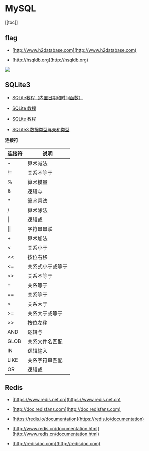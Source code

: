 # MySQL


[[toc]]




## flag

* [http://www.h2database.com](http://www.h2database.com)

* [http://hsqldb.org](http://hsqldb.org)


![](/images/sql执行顺序.png)




## SQLite3


* [SQLite教程（内置日期和时间函数）](https://blog.csdn.net/hexingen/article/details/71577318)

* [SQLite 教程](https://www.twle.cn/l/yufei/sqlite/sqlite-basic-index.html)

* [SQLite 教程](https://www.runoob.com/sqlite/sqlite-tutorial.html)

* [SQLite3 数据类型与亲和类型](https://blog.csdn.net/feiyihexin/article/details/99728504)



**连接符**

| 连接符  | 说明       |
|------|----------|
| \-    | 算术减法     |
| \!=  | 关系不等于    |
| %    | 算术模量     |
| &    | 逻辑与      |
| \*   | 算术乘法     |
| /    | 算术除法     |
| \|   | 逻辑或      |
| \|\| | 字符串串联    |
| \+   | 算术加法     |
| <    | 关系小于     |
| <<   | 按位右移     |
| <=   | 关系式小于或等于 |
| <>   | 关系不等于    |
| =    | 关系等于     |
| ==   | 关系等于     |
| >    | 关系大于     |
| >=   | 关系大于或等于  |
| >>   | 按位左移     |
| AND  | 逻辑与      |
| GLOB | 关系文件名匹配  |
| IN   | 逻辑输入     |
| LIKE | 关系字符串匹配  |
| OR   | 逻辑或      |


## Redis

* [https://www.redis.net.cn](https://www.redis.net.cn)

* [http://doc.redisfans.com](http://doc.redisfans.com)

* [https://redis.io/documentation](https://redis.io/documentation)

* [http://www.redis.cn/documentation.html](http://www.redis.cn/documentation.html)

* [http://redisdoc.com](http://redisdoc.com)



